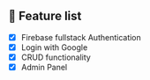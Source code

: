 ## 🧐 Feature list

- [x] Firebase fullstack Authentication
- [x] Login with Google
- [x] CRUD functionality
- [x] Admin Panel 
